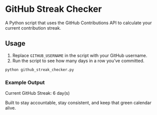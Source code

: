 #  GitHub Streak Checker

A Python script that uses the GitHub Contributions API to calculate your current contribution streak.

## Usage

1. Replace `GITHUB_USERNAME` in the script with your GitHub username.
2. Run the script to see how many days in a row you’ve committed.

```bash
python github_streak_checker.py
```

### Example Output

Current GitHub Streak: 6 day(s)


Built to stay accountable, stay consistent, and keep that green calendar alive.